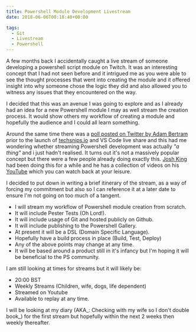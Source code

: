```yaml
---
title: Powershell Module Development Livestream
date: 2018-06-06T00:18:40+00:00

tags:
  - Git
  - Livestream
  - Powershell
---
```

A few months back I accidentally caught a live stream of someone developing a powershell script module on Twitch. It was an interesting concept that I had not seen before and it intrigued me as you were able to see the thought processes that went into creating the module and it offered insight into why someone chose the logic they did and also allowed you to witness any issues that they encountered on the way.

I decided that this was an avenue I was going to explore and as I already had an idea for a new Powershell module I may as well stream the creation process. It would show others my workflow of creating a module and hopefully the audience and I could all learn something.

Around the same time there was a [poll posted on Twitter by Adam Bertram](https://twitter.com/BrettMiller_IT/status/985244196138254336) prior to the launch of [techsnips.io](https://www.techsnips.io/) and VS Code live share and this had me wondering whether streaming Powershell development was actually _"a thing"_ and i just hadn't realised. It turns out it's not a massively popular concept but there were a few people already doing exactly this. [Josh King](https://king.geek.nz/author/windos/) had been doing this for a while and he has a collection of videos on his [YouTube](https://www.youtube.com/user/WindosBK/videos) which you can watch back at your leisure.

I decided to put down in writing a brief itinerary of the stream, as a way of forcing my commitment but also so I can reference it at a later date to ensure I'm not going on too much of a tangent.

  * I will stream my workflow of Powershell module creation from scratch.
  * It will include Pester Tests (Oh Lord!).
  * It will include usage of Git and hosted publicly on Github.
  * It will include publishing to the Powershell Gallery.
  * At present it will be a DSL (Domain Specific Language).
  * Hopefully have a build process in place (Build, Test, Deploy)
  * Any of the above points may change at any time.
  * It will be based around a product still in it's infancy but I'm hoping it will be beneficial to the PS community.

I am still looking at times for streams but it will likely be:

  * 20:00 BST
  * Weekly Streams (Children, wife, dogs, life dependent)
  * Streamed on Youtube
  * Available to replay at any time.

I will be looking at my diary (AKA_: Checking with my wife so I don't double book_) for the first stream but hopefully within the next 2 weeks then weekly thereafter.